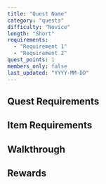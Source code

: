 ```yaml
---
title: "Quest Name"
category: "quests"
difficulty: "Novice"
length: "Short"
requirements:
  - "Requirement 1"
  - "Requirement 2"
quest_points: 1
members_only: false
last_updated: "YYYY-MM-DD"
---
```


## Quest Requirements
## Item Requirements
## Walkthrough
## Rewards